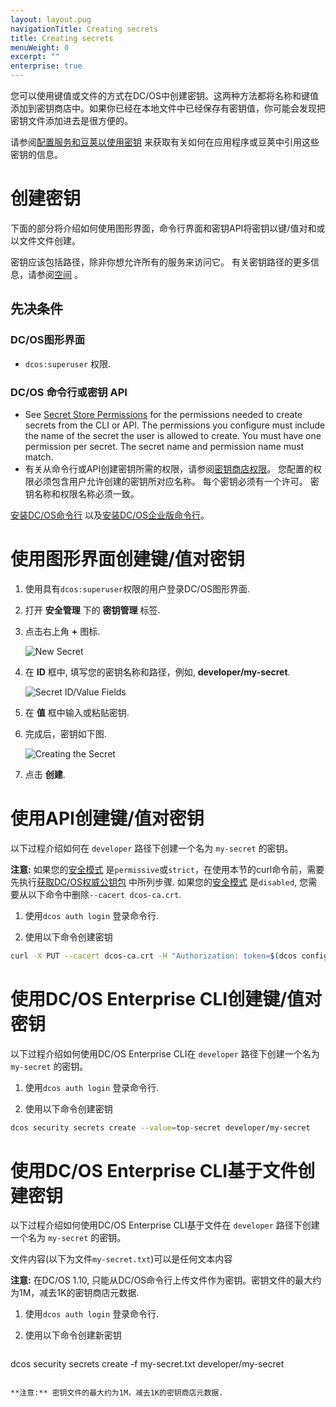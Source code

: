 ```yaml
---
layout: layout.pug
navigationTitle: Creating secrets
title: Creating secrets
menuWeight: 0
excerpt: ""
enterprise: true
---
```

您可以使用键值或文件的方式在DC/OS中创建密钥。这两种方法都将名称和键值添加到密钥商店中。如果你已经在本地文件中已经保存有密钥值，你可能会发现把密钥文件添加进去是很方便的。

请参阅[配置服务和豆荚以使用密钥](/1.10/security/ent/secrets/use-secrets/) 来获取有关如何在应用程序或豆荚中引用这些密钥的信息。

# 创建密钥

下面的部分将介绍如何使用图形界面，命令行界面和密钥API将密钥以键/值对和或以文件文件创建。

密钥应该包括路径，除非你想允许所有的服务来访问它。 有关密钥路径的更多信息，请参阅[空间](/1.10/security/ent/#spaces) 。

## 先决条件

### DC/OS图形界面

- `dcos:superuser` 权限.

### DC/OS 命令行或密钥 API

- See [Secret Store Permissions](/1.10/security/ent/perms-reference/#secrets) for the permissions needed to create secrets from the CLI or API. The permissions you configure must include the name of the secret the user is allowed to create. You must have one permission per secret. The secret name and permission name must match.
- 有关从命令行或API创建密钥所需的权限，请参阅[密钥商店权限](/1.10/security/ent/perms-reference/#secrets)。 您配置的权限必须包含用户允许创建的密钥所对应名称。 每个密钥必须有一个许可。 密钥名称和权限名称必须一致。

[安装DC/OS命令行](/1.10/cli/install/) 以及[安装DC/OS企业版命令行](/1.10/cli/enterprise-cli/#ent-cli-install)。

# <a name="ui"></a>使用图形界面创建键/值对密钥

1. 使用具有`dcos:superuser`权限的用户登录DC/OS图形界面.

2. 打开 **安全管理** 下的 **密钥管理** 标签.

3. 点击右上角 **+** 图标.
    
    ![New Secret](/1.10/img/new-secret.png)

4. 在 **ID** 框中, 填写您的密钥名称和路径，例如, **developer/my-secret**.
    
    ![Secret ID/Value Fields](/1.10/img/secret-id-value.png)

5. 在 **值** 框中输入或粘贴密钥.

6. 完成后，密钥如下图.
    
    ![Creating the Secret](/1.10/img/create-secret.png)

7. 点击 **创建**.

# <a name="api"></a>使用API创建键/值对密钥

以下过程介绍如何在 `developer` 路径下创建一个名为 `my-secret` 的密钥。

**注意:** 如果您的[安全模式](/1.10/installing/ent/custom/configuration/configuration-parameters/#security-enterprise) 是`permissive`或`strict`，在使用本节的curl命令前，需要先执行[获取DC/OS权威公钥包](/1.10/security/ent/tls-ssl/get-cert/) 中所列步骤. 如果您的[安全模式](/1.10/installing/ent/custom/configuration/configuration-parameters/#security-enterprise) 是`disabled`, 您需要从以下命令中删除`--cacert dcos-ca.crt`.

1. 使用`dcos auth login` 登录命令行.

2. 使用以下命令创建密钥
    
```bash
curl -X PUT --cacert dcos-ca.crt -H "Authorization: token=$(dcos config show core.dcos_acs_token)" -d '{"value":"very-secret"}' $(dcos config show core.dcos_url)/secrets/v1/secret/default/developer/my-secret -H 'Content-Type: application/json'
```

# <a name="cli"></a>使用DC/OS Enterprise CLI创建键/值对密钥

以下过程介绍如何使用DC/OS Enterprise CLI在 `developer` 路径下创建一个名为 `my-secret` 的密钥。

1. 使用`dcos auth login` 登录命令行.

2. 使用以下命令创建密钥
    
```bash
dcos security secrets create --value=top-secret developer/my-secret
```

# 使用DC/OS Enterprise CLI基于文件创建密钥

以下过程介绍如何使用DC/OS Enterprise CLI基于文件在 `developer` 路径下创建一个名为 `my-secret` 的密钥。

文件内容(以下为文件`my-secret.txt`)可以是任何文本内容

**注意:** 在DC/OS 1.10, 只能从DC/OS命令行上传文件作为密钥。密钥文件的最大约为1M，减去1K的密钥商店元数据. 

1. 使用`dcos auth login` 登录命令行.

2. 使用以下命令创建新密钥
    
    ```bash
dcos security secrets create -f my-secret.txt developer/my-secret
```

**注意:** 密钥文件的最大约为1M，减去1K的密钥商店元数据. 
